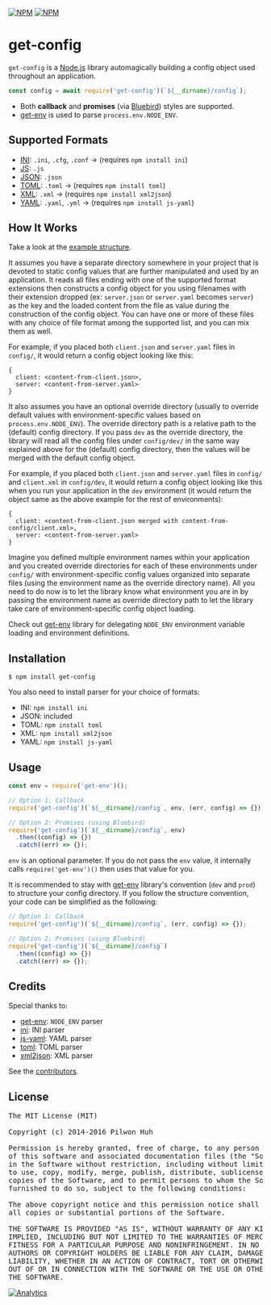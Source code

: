 [![NPM](https://nodei.co/npm/get-config.png?downloads=false&stars=false)](https://npmjs.org/package/get-config) [![NPM](https://nodei.co/npm-dl/get-config.png?months=6)](https://npmjs.org/package/get-config)


# get-config

`get-config` is a [Node.js](http://nodejs.org/) library automagically building a config object used throughout an application.

```js
const config = await require('get-config')(`${__dirname}/config`);
```

* Both **callback** and **promises** (via [Bluebird](https://github.com/petkaantonov/bluebird)) styles are supported.
* [get-env](https://github.com/pilwon/node-get-env) is used to parse `process.env.NODE_ENV`.


## Supported Formats

* [INI](http://en.wikipedia.org/wiki/INI_file): `.ini`, `.cfg`, `.conf` → (requires `npm install ini`)
* [JS](https://developer.mozilla.org/en-US/docs/Mozilla/JavaScript_code_modules): `.js`
* [JSON](http://json.org/): `.json`
* [TOML](https://github.com/toml-lang/toml): `.toml` → (requires `npm install toml`)
* [XML](http://www.w3.org/XML/): `.xml` → (requires `npm install xml2json`)
* [YAML](http://yaml.org/): `.yaml`, `.yml` → (requires `npm install js-yaml`)


## How It Works

Take a look at the [example structure](https://github.com/pilwon/node-get-config/tree/master/example).

It assumes you have a separate directory somewhere in your project that is devoted to static config values that are further manipulated and used by an application. It reads all files ending with one of the supported format extensions then constructs a config object for you using filenames with their extension dropped (ex: `server.json` or `server.yaml` becomes `server`) as the key and the loaded content from the file as value during the construction of the config object. You can have one or more of these files with any choice of file format among the supported list, and you can mix them as well.

For example, if you placed both `client.json` and `server.yaml` files in `config/`, it would return a config object looking like this:

```
{
  client: <content-from-client.json>,
  server: <content-from-server.yaml>
}
```

It also assumes you have an optional override directory (usually to override default values with environment-specific values based on `process.env.NODE_ENV`). The override directory path is a relative path to the (default) config directory. If you pass `dev` as the override directory, the library will read all the config files under `config/dev/` in the same way explained above for the (default) config directory, then the values will be merged with the default config object.

For example, if you placed both `client.json` and `server.yaml` files in `config/` and `client.xml` in `config/dev`, it would return a config object looking like this when you run your application in the `dev` environment (it would return the object same as the above example for the rest of environments):

```
{
  client: <content-from-client.json merged with content-from-config/client.xml>,
  server: <content-from-server.yaml>
}
```

Imagine you defined multiple environment names within your application and you created override directories for each of these environments under `config/` with environment-specific config values organized into separate files (using the environment name as the override directory name). All you need to do now is to let the library know what environment you are in by passing the environment name as override directory path to let the library take care of environment-specific config object loading.

Check out [get-env](https://github.com/pilwon/node-get-env) library for delegating `NODE_ENV` environment variable loading and environment definitions.


## Installation

    $ npm install get-config

You also need to install parser for your choice of formats:

* INI: `npm install ini`
* JSON: included
* TOML: `npm install toml`
* XML: `npm install xml2json`
* YAML: `npm install js-yaml`


## Usage

```js
const env = require('get-env')();

// Option 1: Callback
require('get-config')(`${__dirname}/config`, env, (err, config) => {});

// Option 2: Promises (using Bluebird)
require('get-config')(`${__dirname}/config`, env)
  .then((config) => {})
  .catch((err) => {});
```

`env` is an optional parameter. If you do not pass the `env` value, it internally calls `require('get-env')()` then uses that value for you.

It is recommended to stay with [get-env](https://github.com/pilwon/node-get-env) library's convention (`dev` and `prod`) to structure your config directory. If you follow the structure convention, your code can be simplified as the following:

```js
// Option 1: Callback
require('get-config')(`${__dirname}/config`, (err, config) => {});

// Option 2: Promises (using Bluebird)
require('get-config')(`${__dirname}/config`)
  .then((config) => {})
  .catch((err) => {});
```


## Credits

Special thanks to:

* [get-env](https://github.com/pilwon/node-get-env): `NODE_ENV` parser
* [ini](https://github.com/isaacs/ini): INI parser
* [js-yaml](https://github.com/nodeca/js-yaml): YAML parser
* [toml](https://github.com/BinaryMuse/toml-node): TOML parser
* [xml2json](https://github.com/buglabs/node-xml2json): XML parser

See the [contributors](https://github.com/pilwon/node-get-config/graphs/contributors).


## License

<pre>
The MIT License (MIT)

Copyright (c) 2014-2016 Pilwon Huh

Permission is hereby granted, free of charge, to any person obtaining a copy
of this software and associated documentation files (the "Software"), to deal
in the Software without restriction, including without limitation the rights
to use, copy, modify, merge, publish, distribute, sublicense, and/or sell
copies of the Software, and to permit persons to whom the Software is
furnished to do so, subject to the following conditions:

The above copyright notice and this permission notice shall be included in
all copies or substantial portions of the Software.

THE SOFTWARE IS PROVIDED "AS IS", WITHOUT WARRANTY OF ANY KIND, EXPRESS OR
IMPLIED, INCLUDING BUT NOT LIMITED TO THE WARRANTIES OF MERCHANTABILITY,
FITNESS FOR A PARTICULAR PURPOSE AND NONINFRINGEMENT. IN NO EVENT SHALL THE
AUTHORS OR COPYRIGHT HOLDERS BE LIABLE FOR ANY CLAIM, DAMAGES OR OTHER
LIABILITY, WHETHER IN AN ACTION OF CONTRACT, TORT OR OTHERWISE, ARISING FROM,
OUT OF OR IN CONNECTION WITH THE SOFTWARE OR THE USE OR OTHER DEALINGS IN
THE SOFTWARE.
</pre>

[![Analytics](https://ga-beacon.appspot.com/UA-47034562-24/node-get-config/readme?pixel)](https://github.com/pilwon/node-get-config)
